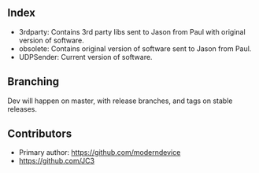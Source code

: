 Index
---

- 3rdparty: Contains 3rd party libs sent to Jason from Paul with original version of software.
- obsolete: Contains original version of software sent to Jason from Paul.
- UDPSender: Current version of software.

Branching
---

Dev will happen on master, with release branches, and tags on stable releases.

Contributors
---

- Primary author: https://github.com/moderndevice
- https://github.com/JC3

